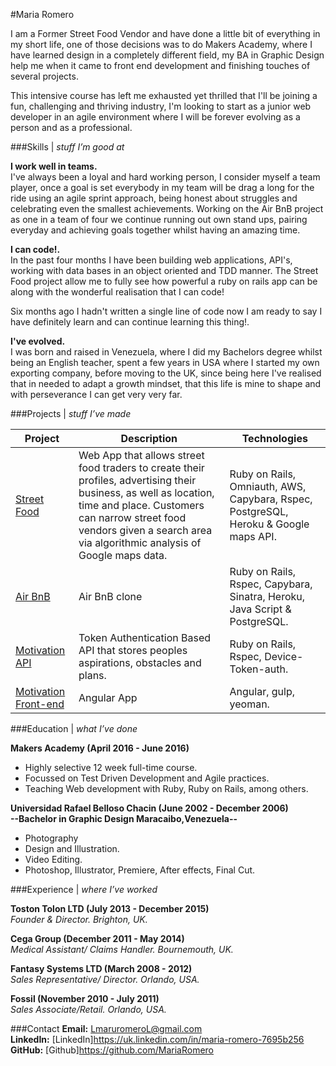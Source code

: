 
#Maria Romero

I am a Former Street Food Vendor and have done a little bit of everything in my short life, one of those decisions was to do Makers Academy, where I have learned design in a completely different field, my BA in Graphic Design help me when it came to front end development and finishing touches of several projects.

This intensive course has left me exhausted yet thrilled that I'll be joining a fun, challenging and thriving industry, I'm looking to start as a junior web developer in an agile environment where I will be forever evolving as a person and as a professional.

###Skills | *stuff I’m good at*

**I work well in teams.**<br />
I've always been a loyal and hard working person, I consider myself a team player, once a goal is set everybody in my team will be drag a long for the ride using an agile sprint approach, being honest about struggles and celebrating even the smallest achievements. Working on the Air BnB project as one in a team of four we continue running out own stand ups, pairing everyday and achieving goals together whilst having an amazing time.   

**I can code!.**<br />
In the past four months I have been building web applications, API's, working with data bases in an object oriented and TDD manner. The Street Food project allow me to fully see how powerful a ruby on rails app can be along with the wonderful realisation that I can code!

Six months ago I hadn't written a single line of code now I am ready to say I have definitely learn and can continue learning this thing!.

**I've evolved.**<br />
I was born and raised in Venezuela, where I did my Bachelors degree whilst being an English teacher, spent a few years in USA where I started my own exporting company, before moving to the UK, since being here I've realised that in needed to adapt a growth mindset, that this life is mine to shape and with perseverance I can get very very far.

###Projects | *stuff I’ve made*

| Project                 | Description             | Technologies            |
|-------------------------|-------------------------|-------------------------|
| [Street Food](https://team-streetfood.herokuapp.com) | Web App that allows street food traders to create their profiles, advertising their business, as well as location, time and place. Customers can narrow street food vendors given a search area via algorithmic analysis of Google maps data. | Ruby on Rails, Omniauth, AWS, Capybara, Rspec, PostgreSQL, Heroku & Google maps API. |
| [Air BnB](https://air-bnb-aams.herokuapp.com/spaces) | Air BnB clone | Ruby on Rails, Rspec, Capybara, Sinatra, Heroku, Java Script & PostgreSQL. |
| [Motivation API](https://github.com/RobinHeathcote/Motivation) | Token Authentication Based API that stores peoples aspirations, obstacles and plans. | Ruby on Rails, Rspec, Device-Token-auth. |
|[Motivation Front-end](https://github.com/letianw91/motivation-frontend) | Angular App | Angular, gulp, yeoman.

###Education | *what I’ve done*

**Makers Academy (April 2016 - June 2016)** <br />
- Highly selective 12 week full-time course.
- Focussed on Test Driven Development and Agile practices.
- Teaching Web development with Ruby, Ruby on Rails, among others.

**Universidad Rafael Belloso Chacin (June 2002 - December 2006)** <br />
**--Bachelor in Graphic Design Maracaibo,Venezuela--**
- Photography
- Design and Illustration.
- Video Editing.
- Photoshop, Illustrator, Premiere, After effects, Final Cut.

###Experience | *where I’ve worked*

**Toston Tolon LTD (July 2013 - December 2015)**<br />
*Founder & Director. Brighton, UK.*

**Cega Group (December 2011 - May 2014)**<br />
*Medical Assistant/ Claims Handler. Bournemouth, UK.*

**Fantasy Systems LTD (March 2008 - 2012)**<br />
*Sales Representative/ Director. Orlando, USA.*

**Fossil (November 2010 - July 2011)**<br />
*Sales Associate/Retail. Orlando, USA.*

###Contact
**Email:** LmaruromeroL@gmail.com<br>
**LinkedIn:**
 [LinkedIn]https://uk.linkedin.com/in/maria-romero-7695b256<br>
**GitHub:** [Github]https://github.com/MariaRomero<br>

